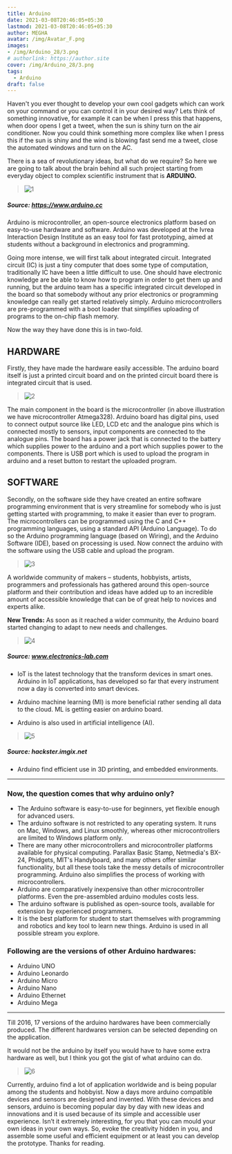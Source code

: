```yaml
---
title: Arduino
date: 2021-03-08T20:46:05+05:30
lastmod: 2021-03-08T20:46:05+05:30
author: MEGHA
avatar: /img/Avatar_F.png
images: 
- /img/Arduino_28/3.png
# authorlink: https://author.site
cover: /img/Arduino_28/3.png
tags:
  - Arduino
draft: false
---
```


Haven't you ever thought to develop your own cool gadgets which can work on your command or you can control it in your desired way? Lets think of something innovative, for example it can be when I press this that happens, when door opens I get a tweet, when the sun is shiny turn on the air conditioner. Now you could think something more complex like when I press this if the sun is shiny and the wind is blowing fast send me a tweet, close the automated windows and turn on the AC. 

<!--more-->

There is a sea of revolutionary ideas, but what do we require?  So here we are going to talk about the brain behind all such project starting from everyday object to complex scientific instrument that is **ARDUINO.**

> ![1](/img/Arduino_28/Untitled.png)
##### Source: https://www.arduino.cc

Arduino is microcontroller, an open-source electronics platform based on easy-to-use hardware and software. Arduino was developed at the Ivrea Interaction Design Institute as an easy tool for fast prototyping, aimed at students without a background in electronics and programming.

Going more intense, we will first talk about integrated circuit. Integrated circuit (IC) is just a tiny computer that does some type of computation, traditionally IC have been a little difficult to use. One should have electronic knowledge are be able to know how to program in order to get them up and running, but the arduino team has a specific integrated circuit developed in the board so that somebody without any prior electronics or programming knowledge can really get started relatively simply. Arduino microcontrollers are pre-programmed with a boot loader that simplifies uploading of programs to the on-chip flash memory. 

Now the way they have done this is in two-fold.

##	HARDWARE 

Firstly, they have made the hardware easily accessible. The arduino board itself is just a printed circuit board and on the printed circuit board there is integrated circuit that is used. 

> ![2](/img/Arduino_28/2.png)

The main component in the board is the microcontroller (in above illustration we have microcontroller Atmega328). Arduino board has digital pins, used to connect output source like LED, LCD etc and the analogue pins which is connected mostly to sensors, input components are connected to the analogue pins. The board has a power jack that is connected to the battery which supplies power to the arduino and a port which supplies power to the components. There is USB port which is used to upload the program in arduino and a reset button to restart the uploaded program.

##	SOFTWARE
Secondly, on the software side they have created an entire software programming environment that is very streamline for somebody who is just getting started with programming, to make it easier than ever to program. The microcontrollers can be programmed using the C and C++ programming languages, using a standard API (Arduino Language). To do so the Arduino programming language (based on Wiring), and the Arduino Software (IDE), based on processing is used.  Now connect the arduino with the software using the USB cable and upload the program.

> ![3](/img/Arduino_28/3.png)

A worldwide community of makers – students, hobbyists, artists, programmers and professionals has gathered around this open-source platform and their contribution and ideas have added up to an incredible amount of accessible knowledge that can be of great help to novices and experts alike.

**New Trends:** As soon as it reached a wider community, the Arduino board started changing to adapt to new needs and challenges.

> ![4](/img/Arduino_28/4.png)

#####  Source: www.electronics-lab.com

*	IoT is the latest technology that the transform devices in smart ones. Arduino in IoT applications, has developed so far that every instrument now a day is converted into smart devices.


*	Arduino machine learning (MI) is more beneficial rather sending all data to the cloud. ML is getting easier on arduino board. 
*	Arduino is also used in artificial intelligence (AI).   

> ![5](/img/Arduino_28/5.png)
##### Source: hackster.imgix.net 

*	Arduino find efficient use in 3D printing, and embedded environments.  

---
### Now, the question comes that why arduino only?
*	The Arduino software is easy-to-use for beginners, yet flexible enough for advanced users.
*	The arduino software is not restricted to any operating system. It runs on Mac, Windows, and Linux smoothly, whereas other microcontrollers are limited to Windows platform only.
*	There are many other microcontrollers and microcontroller platforms available for physical computing. Parallax Basic Stamp, Netmedia's BX-24, Phidgets, MIT's Handyboard, and many others offer similar functionality, but all these tools take the messy details of microcontroller programming. Arduino also simplifies the process of working with microcontrollers. 
*	Arduino are comparatively inexpensive than other microcontroller platforms. Even the pre-assembled arduino modules costs less.
*	The arduino software is published as open-source tools, available for extension by experienced programmers. 
*	It is the best platform for student to start themselves with programming and robotics and key tool to learn new things. Arduino is used in all possible stream you explore. 
### Following are the versions of other Arduino hardwares:
*	Arduino UNO
*	Arduino Leonardo
*	Arduino Micro
*	Arduino Nano
*	Arduino Ethernet
*	Arduino Mega 

---
Till 2016, 17 versions of the arduino hardwares have been commercially produced. The different hardwares version can be selected depending on the application.

It would not be the arduino by itself you would have to have some extra hardware as well, but I think you got the gist of what arduino can do. 

> ![6](/img/Arduino_28/6.png)


Currently, arduino find a lot of application worldwide and is being popular among the students and hobbyist. Now a days more arduino compatible devices and sensors are designed and invented. With these devices and sensors, arduino is becoming popular day by day with new ideas and innovations and it is used because of its simple and accessible user experience. 
Isn’t it extremely interesting, for you that you can mould your own ideas in your own ways. So, evoke the creativity hidden in you, and assemble some useful and efficient equipment or at least you can develop the prototype. 
Thanks for reading.

